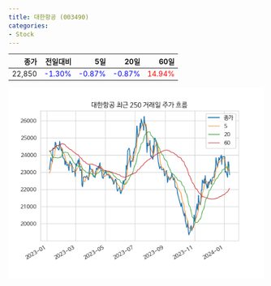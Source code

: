 ```yaml
---
title: 대한항공 (003490)
categories:
- Stock
---
```


|종가|전일대비|5일|20일|60일|
|---:|-------:|--:|---:|---:|
|22,850|<span style="color: blue">-1.30%</span>|<span style="color: blue">-0.87%</span>|<span style="color: blue">-0.87%</span>|<span style="color: red">14.94%</span>|


<!-- more -->

![003490](/assets/images/stock/003490.png)